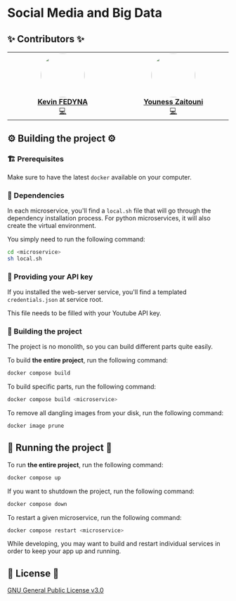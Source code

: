 # Social Media and Big Data

## ✨ Contributors ✨

<table align="center">
    <tbody>
        <tr>
            <td width="25%" align="center" valign="top">
                <a href="https://github.com/fedyna-k">
                    <img src="https://avatars.githubusercontent.com/u/40734890" width="100px" style="clip-path: circle(50%)"> <br/>
                    <b>Kevin FEDYNA</b>
                </a> <br/>
                <a title="Code & Documentation" href="https://github.com/fedyna-k/media-sociaux-big-data/commits?author=fedyna-k">💻</a>
            </td>
            <td width="25%" align="center" valign="top">
                <a href="https://github.com/SpOOfy0">
                    <img src="https://avatars.githubusercontent.com/u/120486825" width="100px" style="clip-path: circle(50%)"> <br/>
                    <b>Youness Zaitouni</b>
                </a> <br/>
                <a title="Code & Documentation" href="https://github.com/SpOOfy0/media-sociaux-big-data/commits?author=SpOOfy0">💻</a>
            </td>
        </tr>
    </tbody>
</table>

## ⚙️ Building the project ⚙️

### 🏗️ Prerequisites

Make sure to have the latest `docker` available on your computer. 

### 📂 Dependencies

In each microservice, you'll find a `local.sh` file that will go through the dependency installation process.
For python microservices, it will also create the virtual environment.

You simply need to run the following command:
```sh
cd <microservice>
sh local.sh 
```

### 🔑 Providing your API key

If you installed the web-server service, you'll find a templated `credentials.json` at service root.

This file needs to be filled with your Youtube API key.

### 👷 Building the project

The project is no monolith, so you can build different parts quite easily.

To build **the entire project**, run the following command:
```sh
docker compose build
```

To build specific parts, run the following command:
```sh
docker compose build <microservice>
```

To remove all dangling images from your disk, run the following command:
```sh
docker image prune
```

## 🏃 Running the project 🏃

To run **the entire project**, run the following command:
```sh
docker compose up
```

If you want to shutdown the project, run the following command:
```sh
docker compose down
```

To restart a given microservice, run the following command:
```sh
docker compose restart <microservice>
```

While developing, you may want to build and restart individual services in order to keep your app up and running.

## 📖 License 📖

[GNU General Public License v3.0](LICENSE)
